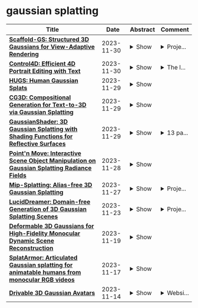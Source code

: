 # gaussian splatting

| **Title** | **Date** | **Abstract** | **Comment** |
| --- | --- | --- | --- |
| **[Scaffold-GS: Structured 3D Gaussians for View-Adaptive Rendering](http://arxiv.org/abs/2312.00109v1)** | 2023-11-30 | <details><summary>Show</summary><p>Neural rendering methods have significantly advanced photo-realistic 3D scene rendering in various academic and industrial applications. The recent 3D Gaussian Splatting method has achieved the state-of-the-art rendering quality and speed combining the benefits of both primitive-based representations and volumetric representations. However, it often leads to heavily redundant Gaussians that try to fit every training view, neglecting the underlying scene geometry. Consequently, the resulting model becomes less robust to significant view changes, texture-less area and lighting effects. We introduce Scaffold-GS, which uses anchor points to distribute local 3D Gaussians, and predicts their attributes on-the-fly based on viewing direction and distance within the view frustum. Anchor growing and pruning strategies are developed based on the importance of neural Gaussians to reliably improve the scene coverage. We show that our method effectively reduces redundant Gaussians while delivering high-quality rendering. We also demonstrates an enhanced capability to accommodate scenes with varying levels-of-detail and view-dependent observations, without sacrificing the rendering speed.</p></details> | <details><summary>Proje...</summary><p>Project page: https://city-super.github.io/scaffold-gs/</p></details> |
| **[Control4D: Efficient 4D Portrait Editing with Text](http://arxiv.org/abs/2305.20082v2)** | 2023-11-30 | <details><summary>Show</summary><p>We introduce Control4D, an innovative framework for editing dynamic 4D portraits using text instructions. Our method addresses the prevalent challenges in 4D editing, notably the inefficiencies of existing 4D representations and the inconsistent editing effect caused by diffusion-based editors. We first propose GaussianPlanes, a novel 4D representation that makes Gaussian Splatting more structured by applying plane-based decomposition in 3D space and time. This enhances both efficiency and robustness in 4D editing. Furthermore, we propose to leverage a 4D generator to learn a more continuous generation space from inconsistent edited images produced by the diffusion-based editor, which effectively improves the consistency and quality of 4D editing. Comprehensive evaluation demonstrates the superiority of Control4D, including significantly reduced training time, high-quality rendering, and spatial-temporal consistency in 4D portrait editing. The link to our project website is https://control4darxiv.github.io.</p></details> | <details><summary>The l...</summary><p>The link to our project website is https://control4darxiv.github.io</p></details> |
| **[HUGS: Human Gaussian Splats](http://arxiv.org/abs/2311.17910v1)** | 2023-11-29 | <details><summary>Show</summary><p>Recent advances in neural rendering have improved both training and rendering times by orders of magnitude. While these methods demonstrate state-of-the-art quality and speed, they are designed for photogrammetry of static scenes and do not generalize well to freely moving humans in the environment. In this work, we introduce Human Gaussian Splats (HUGS) that represents an animatable human together with the scene using 3D Gaussian Splatting (3DGS). Our method takes only a monocular video with a small number of (50-100) frames, and it automatically learns to disentangle the static scene and a fully animatable human avatar within 30 minutes. We utilize the SMPL body model to initialize the human Gaussians. To capture details that are not modeled by SMPL (e.g. cloth, hairs), we allow the 3D Gaussians to deviate from the human body model. Utilizing 3D Gaussians for animated humans brings new challenges, including the artifacts created when articulating the Gaussians. We propose to jointly optimize the linear blend skinning weights to coordinate the movements of individual Gaussians during animation. Our approach enables novel-pose synthesis of human and novel view synthesis of both the human and the scene. We achieve state-of-the-art rendering quality with a rendering speed of 60 FPS while being ~100x faster to train over previous work. Our code will be announced here: https://github.com/apple/ml-hugs</p></details> |  |
| **[CG3D: Compositional Generation for Text-to-3D via Gaussian Splatting](http://arxiv.org/abs/2311.17907v1)** | 2023-11-29 | <details><summary>Show</summary><p>With the onset of diffusion-based generative models and their ability to generate text-conditioned images, content generation has received a massive invigoration. Recently, these models have been shown to provide useful guidance for the generation of 3D graphics assets. However, existing work in text-conditioned 3D generation faces fundamental constraints: (i) inability to generate detailed, multi-object scenes, (ii) inability to textually control multi-object configurations, and (iii) physically realistic scene composition. In this work, we propose CG3D, a method for compositionally generating scalable 3D assets that resolves these constraints. We find that explicit Gaussian radiance fields, parameterized to allow for compositions of objects, possess the capability to enable semantically and physically consistent scenes. By utilizing a guidance framework built around this explicit representation, we show state of the art results, capable of even exceeding the guiding diffusion model in terms of object combinations and physics accuracy.</p></details> |  |
| **[GaussianShader: 3D Gaussian Splatting with Shading Functions for Reflective Surfaces](http://arxiv.org/abs/2311.17977v1)** | 2023-11-29 | <details><summary>Show</summary><p>The advent of neural 3D Gaussians has recently brought about a revolution in the field of neural rendering, facilitating the generation of high-quality renderings at real-time speeds. However, the explicit and discrete representation encounters challenges when applied to scenes featuring reflective surfaces. In this paper, we present GaussianShader, a novel method that applies a simplified shading function on 3D Gaussians to enhance the neural rendering in scenes with reflective surfaces while preserving the training and rendering efficiency. The main challenge in applying the shading function lies in the accurate normal estimation on discrete 3D Gaussians. Specifically, we proposed a novel normal estimation framework based on the shortest axis directions of 3D Gaussians with a delicately designed loss to make the consistency between the normals and the geometries of Gaussian spheres. Experiments show that GaussianShader strikes a commendable balance between efficiency and visual quality. Our method surpasses Gaussian Splatting in PSNR on specular object datasets, exhibiting an improvement of 1.57dB. When compared to prior works handling reflective surfaces, such as Ref-NeRF, our optimization time is significantly accelerated (23h vs. 0.58h). Please click on our project website to see more results.</p></details> | <details><summary>13 pa...</summary><p>13 pages, 11 figures, refrences added</p></details> |
| **[Point'n Move: Interactive Scene Object Manipulation on Gaussian Splatting Radiance Fields](http://arxiv.org/abs/2311.16737v1)** | 2023-11-28 | <details><summary>Show</summary><p>We propose Point'n Move, a method that achieves interactive scene object manipulation with exposed region inpainting. Interactivity here further comes from intuitive object selection and real-time editing. To achieve this, we adopt Gaussian Splatting Radiance Field as the scene representation and fully leverage its explicit nature and speed advantage. Its explicit representation formulation allows us to devise a 2D prompt points to 3D mask dual-stage self-prompting segmentation algorithm, perform mask refinement and merging, minimize change as well as provide good initialization for scene inpainting and perform editing in real-time without per-editing training, all leads to superior quality and performance. We test our method by performing editing on both forward-facing and 360 scenes. We also compare our method against existing scene object removal methods, showing superior quality despite being more capable and having a speed advantage.</p></details> |  |
| **[Mip-Splatting: Alias-free 3D Gaussian Splatting](http://arxiv.org/abs/2311.16493v1)** | 2023-11-27 | <details><summary>Show</summary><p>Recently, 3D Gaussian Splatting has demonstrated impressive novel view synthesis results, reaching high fidelity and efficiency. However, strong artifacts can be observed when changing the sampling rate, \eg, by changing focal length or camera distance. We find that the source for this phenomenon can be attributed to the lack of 3D frequency constraints and the usage of a 2D dilation filter. To address this problem, we introduce a 3D smoothing filter which constrains the size of the 3D Gaussian primitives based on the maximal sampling frequency induced by the input views, eliminating high-frequency artifacts when zooming in. Moreover, replacing 2D dilation with a 2D Mip filter, which simulates a 2D box filter, effectively mitigates aliasing and dilation issues. Our evaluation, including scenarios such a training on single-scale images and testing on multiple scales, validates the effectiveness of our approach.</p></details> | <details><summary>Proje...</summary><p>Project page: https://niujinshuchong.github.io/mip-splatting/</p></details> |
| **[LucidDreamer: Domain-free Generation of 3D Gaussian Splatting Scenes](http://arxiv.org/abs/2311.13384v2)** | 2023-11-23 | <details><summary>Show</summary><p>With the widespread usage of VR devices and contents, demands for 3D scene generation techniques become more popular. Existing 3D scene generation models, however, limit the target scene to specific domain, primarily due to their training strategies using 3D scan dataset that is far from the real-world. To address such limitation, we propose LucidDreamer, a domain-free scene generation pipeline by fully leveraging the power of existing large-scale diffusion-based generative model. Our LucidDreamer has two alternate steps: Dreaming and Alignment. First, to generate multi-view consistent images from inputs, we set the point cloud as a geometrical guideline for each image generation. Specifically, we project a portion of point cloud to the desired view and provide the projection as a guidance for inpainting using the generative model. The inpainted images are lifted to 3D space with estimated depth maps, composing a new points. Second, to aggregate the new points into the 3D scene, we propose an aligning algorithm which harmoniously integrates the portions of newly generated 3D scenes. The finally obtained 3D scene serves as initial points for optimizing Gaussian splats. LucidDreamer produces Gaussian splats that are highly-detailed compared to the previous 3D scene generation methods, with no constraint on domain of the target scene. Project page: https://luciddreamer-cvlab.github.io/</p></details> | <details><summary>Proje...</summary><p>Project page: https://luciddreamer-cvlab.github.io/</p></details> |
| **[Deformable 3D Gaussians for High-Fidelity Monocular Dynamic Scene Reconstruction](http://arxiv.org/abs/2309.13101v2)** | 2023-11-19 | <details><summary>Show</summary><p>Implicit neural representation has paved the way for new approaches to dynamic scene reconstruction and rendering. Nonetheless, cutting-edge dynamic neural rendering methods rely heavily on these implicit representations, which frequently struggle to capture the intricate details of objects in the scene. Furthermore, implicit methods have difficulty achieving real-time rendering in general dynamic scenes, limiting their use in a variety of tasks. To address the issues, we propose a deformable 3D Gaussians Splatting method that reconstructs scenes using 3D Gaussians and learns them in canonical space with a deformation field to model monocular dynamic scenes. We also introduce an annealing smoothing training mechanism with no extra overhead, which can mitigate the impact of inaccurate poses on the smoothness of time interpolation tasks in real-world datasets. Through a differential Gaussian rasterizer, the deformable 3D Gaussians not only achieve higher rendering quality but also real-time rendering speed. Experiments show that our method outperforms existing methods significantly in terms of both rendering quality and speed, making it well-suited for tasks such as novel-view synthesis, time interpolation, and real-time rendering.</p></details> |  |
| **[SplatArmor: Articulated Gaussian splatting for animatable humans from monocular RGB videos](http://arxiv.org/abs/2311.10812v1)** | 2023-11-17 | <details><summary>Show</summary><p>We propose SplatArmor, a novel approach for recovering detailed and animatable human models by `armoring' a parameterized body model with 3D Gaussians. Our approach represents the human as a set of 3D Gaussians within a canonical space, whose articulation is defined by extending the skinning of the underlying SMPL geometry to arbitrary locations in the canonical space. To account for pose-dependent effects, we introduce a SE(3) field, which allows us to capture both the location and anisotropy of the Gaussians. Furthermore, we propose the use of a neural color field to provide color regularization and 3D supervision for the precise positioning of these Gaussians. We show that Gaussian splatting provides an interesting alternative to neural rendering based methods by leverging a rasterization primitive without facing any of the non-differentiability and optimization challenges typically faced in such approaches. The rasterization paradigms allows us to leverage forward skinning, and does not suffer from the ambiguities associated with inverse skinning and warping. We show compelling results on the ZJU MoCap and People Snapshot datasets, which underscore the effectiveness of our method for controllable human synthesis.</p></details> |  |
| **[Drivable 3D Gaussian Avatars](http://arxiv.org/abs/2311.08581v1)** | 2023-11-14 | <details><summary>Show</summary><p>We present Drivable 3D Gaussian Avatars (D3GA), the first 3D controllable model for human bodies rendered with Gaussian splats. Current photorealistic drivable avatars require either accurate 3D registrations during training, dense input images during testing, or both. The ones based on neural radiance fields also tend to be prohibitively slow for telepresence applications. This work uses the recently presented 3D Gaussian Splatting (3DGS) technique to render realistic humans at real-time framerates, using dense calibrated multi-view videos as input. To deform those primitives, we depart from the commonly used point deformation method of linear blend skinning (LBS) and use a classic volumetric deformation method: cage deformations. Given their smaller size, we drive these deformations with joint angles and keypoints, which are more suitable for communication applications. Our experiments on nine subjects with varied body shapes, clothes, and motions obtain higher-quality results than state-of-the-art methods when using the same training and test data.</p></details> | <details><summary>Websi...</summary><p>Website: https://zielon.github.io/d3ga/</p></details> |